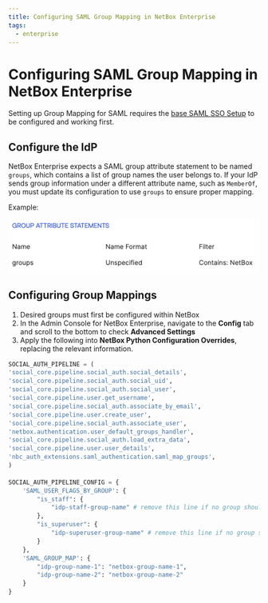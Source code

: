 ```yaml
---
title: Configuring SAML Group Mapping in NetBox Enterprise 
tags:
  - enterprise
---
```


# Configuring SAML Group Mapping in NetBox Enterprise 

Setting up Group Mapping for SAML requires the [base SAML SSO Setup](./nbe-saml.md) to be configured and working first.

## Configure the IdP 

NetBox Enterprise expects a SAML group attribute statement to be named `groups`, which contains a list of group names the user belongs to. If your IdP sends group information under a different attribute name, such as `MemberOf`, you must update its configuration to use `groups` to ensure proper mapping.

Example:

![SAML Settings](../images/netbox-enterprise/SAML/netbox-enterprise-saml-idp-groups.png)

## Configuring Group Mappings  

1. Desired groups must first be configured within NetBox
2. In the Admin Console for NetBox Enterprise, navigate to the **Config** tab and scroll to the bottom to check **Advanced Settings**
3. Apply the following into **NetBox Python Configuration Overrides**, replacing the relevant information.

``` python
SOCIAL_AUTH_PIPELINE = (
'social_core.pipeline.social_auth.social_details',
'social_core.pipeline.social_auth.social_uid',
'social_core.pipeline.social_auth.social_user',
'social_core.pipeline.user.get_username',
'social_core.pipeline.social_auth.associate_by_email',
'social_core.pipeline.user.create_user',
'social_core.pipeline.social_auth.associate_user',
'netbox.authentication.user_default_groups_handler',
'social_core.pipeline.social_auth.load_extra_data',
'social_core.pipeline.user.user_details',
'nbc_auth_extensions.saml_authentication.saml_map_groups',
)

SOCIAL_AUTH_PIPELINE_CONFIG = {
    'SAML_USER_FLAGS_BY_GROUP': {
        "is_staff": {
            "idp-staff-group-name" # remove this line if no group should be granted 'Staff'
        },
        "is_superuser": {
            "idp-superuser-group-name" # remove this line if no group should be granted 'Superuser'
        }
    },
    'SAML_GROUP_MAP': {
        "idp-group-name-1": "netbox-group-name-1",
        "idp-group-name-2": "netbox-group-name-2"
    }
}
```

